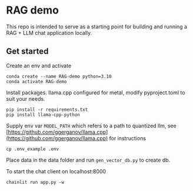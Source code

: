 # RAG demo

This repo is intended to serve as a starting point for building and running a RAG + LLM chat application locally.

## Get started

Create an env and activate

```
conda create --name RAG-demo python=3.10
conda activate RAG-demo
```

Install packages.
llama.cpp configured for metal, modify pyproject.toml to suit your needs.

```
pip install -r requirements.txt
pip install llama-cpp-python
```

Supply env var `MODEL_PATH` which refers to a path to quantized llm, see [https://github.com/ggerganov/llama.cpp](https://github.com/ggerganov/llama.cpp) for instructions

```
cp .env_example .env
```

Place data in the data folder and run `gen_vector_db.py` to create db.

To start the chat client on localhost:8000

```
chainlit run app.py -w
```
